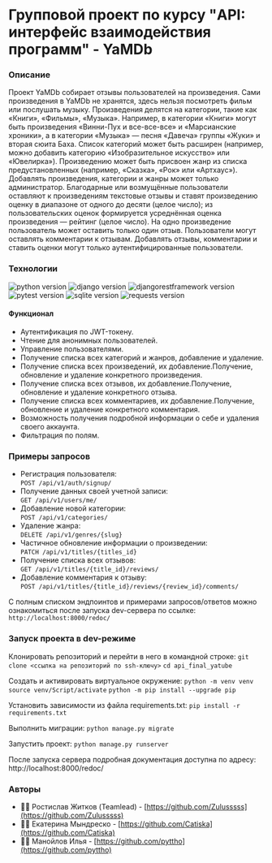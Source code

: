 # Групповой проект по курсу "API: интерфейс взаимодействия программ" - YaMDb

### Описание
Проект YaMDb собирает отзывы пользователей на произведения. Сами произведения в YaMDb не хранятся, здесь нельзя посмотреть фильм или послушать музыку.
Произведения делятся на категории, такие как «Книги», «Фильмы», «Музыка». Например, в категории «Книги» могут быть произведения «Винни-Пух и все-все-все» и «Марсианские хроники», а в категории «Музыка» — песня «Давеча» группы «Жуки» и вторая сюита Баха. Список категорий может быть расширен (например, можно добавить категорию «Изобразительное искусство» или «Ювелирка»). 
Произведению может быть присвоен жанр из списка предустановленных (например, «Сказка», «Рок» или «Артхаус»). 
Добавлять произведения, категории и жанры может только администратор.
Благодарные или возмущённые пользователи оставляют к произведениям текстовые отзывы и ставят произведению оценку в диапазоне от одного до десяти (целое число); из пользовательских оценок формируется усреднённая оценка произведения — рейтинг (целое число). На одно произведение пользователь может оставить только один отзыв.
Пользователи могут оставлять комментарии к отзывам.
Добавлять отзывы, комментарии и ставить оценки могут только аутентифицированные пользователи.

### Технологии
![python version](https://img.shields.io/badge/Python-3.9-yellowgreen?logo=python)
![django version](https://img.shields.io/badge/Django-2.2-yellowgreen?logo=django)
![djangorestframework version](https://img.shields.io/badge/djangorestframework-3.12-yellowgreen?logo=django)
![pytest version](https://img.shields.io/badge/pytest-6.2-yellowgreen?logo=pytest)
![sqlite version](https://img.shields.io/badge/SQLite-3-yellowgreen?logo=sqlite)
![requests version](https://img.shields.io/badge/requests-2.26-yellowgreen)

#### Функционал

- Аутентификация по JWT-токену.
- Чтение для анонимных пользователей.
- Управление пользователями.
- Получение списка всех категорий и жанров, добавление и удаление.
- Получение списка всех произведений, их добавление.Получение, обновление и удаление конкретного произведения.
- Получение списка всех отзывов, их добавление.Получение, обновление и удаление конкретного отзыва.  
- Получение списка всех комментариев, их добавление.Получение, обновление и удаление конкретного комментария.
- Возможность получения подробной информации о себе и удаления своего аккаунта.
- Фильтрация по полям.

### Примеры запросов

- Регистрация пользователя:  
``` POST /api/v1/auth/signup/ ```  
- Получение данных своей учетной записи:  
``` GET /api/v1/users/me/ ```  
- Добавление новой категории:  
``` POST /api/v1/categories/ ```  
- Удаление жанра:  
``` DELETE /api/v1/genres/{slug} ```  
- Частичное обновление информации о произведении:  
``` PATCH /api/v1/titles/{titles_id} ```  
- Получение списка всех отзывов:  
``` GET /api/v1/titles/{title_id}/reviews/ ```   
- Добавление комментария к отзыву:  
``` POST /api/v1/titles/{title_id}/reviews/{review_id}/comments/ ```

С полным списком эндпоинтов и примерами запросов/ответов можно ознакомиться после запуска dev-сервера по ссылке:
``` http://localhost:8000/redoc/ ```


### Запуск проекта в dev-режиме

Клонировать репозиторий и перейти в него в командной строке:
``` git clone <ссылка на репозиторий по ssh-ключу> ```
``` cd api_final_yatube ```

Cоздать и активировать виртуальное окружение:
``` python -m venv venv ```
``` source venv/Script/activate```
``` python -m pip install --upgrade pip ```

Установить зависимости из файла requirements.txt:
``` pip install -r requirements.txt ```

Выполнить миграции:
``` python manage.py migrate ```

Запустить проект:
``` python manage.py runserver ```

После запуска сервера подробная документация доступна по адресу: http://localhost:8000/redoc/
### Авторы
- 🐱‍💻 Ростислав Житков (Teamlead) - [https://github.com/Zulusssss](https://github.com/Zulusssss)
- 🐱‍👓 Екатерина Мындреско - [https://github.com/Catiska](https://github.com/Catiska)
- 🐱‍👤 Манойлов Илья - [https://github.com/pyttho](https://github.com/pyttho)
